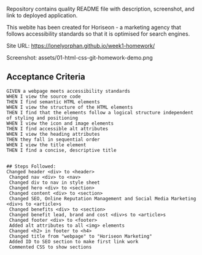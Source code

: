 Repository contains quality README file with description, screenshot, and link to deployed application.

This webite has been created for Horiseon - a marketing agency that follows accessibility standards so that it is optimised for search engines.

Site URL: https://lonelyorphan.github.io/week1-homework/

Screenshot: assets/01-html-css-git-homework-demo.png

## Acceptance Criteria

```
GIVEN a webpage meets accessibility standards
WHEN I view the source code
THEN I find semantic HTML elements
WHEN I view the structure of the HTML elements
THEN I find that the elements follow a logical structure independent of styling and positioning
WHEN I view the icon and image elements
THEN I find accessible alt attributes
WHEN I view the heading attributes
THEN they fall in sequential order
WHEN I view the title element
THEN I find a concise, descriptive title


## Steps Followed:
Changed header <div> to <header>
 Changed nav <div> to <nav>
 Changed div to nav in style sheet
 Changed hero <div> to <section>
 Changed content <div> to <section>
 Changed SEO, Online Reputation Management and Social Media Marketing <div>s to <article>s
 Changed benefits <div> to <section>
 Changed benefit lead, brand and cost <div>s to <article>s
 Changed footer <div> to <footer>
 Added alt attributes to all <img> elements
 Changed <h2> in footer to <h4>
 Changed title from "webpage" to "Horiseon Marketing"
 Added ID to SEO section to make first link work
 Commented CSS to show sections
